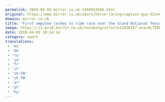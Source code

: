 ```yaml
---
permalink: 2018-04-05-mirror.co.uk-1458024346.html
original: https://www.mirror.co.uk/sport/horse-racing/captain-guy-disney-set-become-12311092
domain: mirror.co.uk
title: 'First amputee jockey to ride race over the Grand National fences'
image: https://i2-prod.mirror.co.uk/incoming/article12038767.ece/ALTERNATES/s1200/Sandown-Races.jpg
date: 2018-04-05 18:34:14
category: sport
translations: 
 - 'es'
 - 'de'
 - 'ru'
 - 'ja'
 - 'fr'
 - 'it'
 - 'zh-CN'
 - 'zh-TW'
 - 'ar'
 - 'pt'
 - 'hy'
---
```


